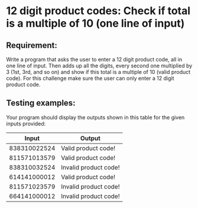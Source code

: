 # 12 digit product codes: Check if total is a multiple of 10 (one line of input)

## Requirement:

Write a program that asks the user to enter a 12 digit product code, all in one line of input. Then adds up all the digits, every second one multiplied by 3 (1st, 3rd, and so on) and show if this total is a multiple of 10 (valid product code). For this challenge make sure the user can only enter a 12 digit product code.

## Testing examples:

Your program should display the outputs shown in this table for the given inputs provided:

| Input        | Output                |
| ------------ | --------------------- |
| 838310022524 | Valid product code!   |
| 811571013579 | Valid product code!   |
| 838310032524 | Invalid product code! |
| 614141000012 | Valid product code!   |
| 811571023579 | Invalid product code! |
| 664141000012 | Invalid product code! |